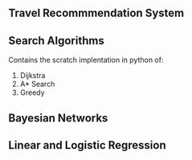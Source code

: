## Travel Recommmendation System
## Search Algorithms
Contains the scratch implentation in python of:
1. Dijkstra
2. A* Search
3. Greedy
## Bayesian Networks
## Linear and Logistic Regression
